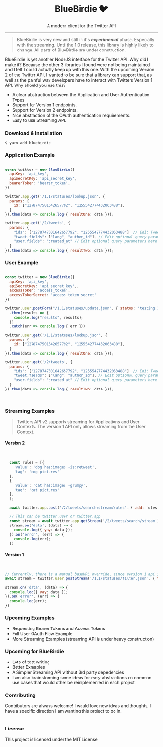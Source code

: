 <!-- <p align="center"><img src="logo.png" /></p> -->

<h1 align="center"> BlueBirdie 🐦</h1>

<p align="center"> A modern client for the Twitter API </p>

<hr/>

> BlueBirdie is very new and still in it's ***experimental*** phase. Especially with the streaming. Until the 1.0 release, this library is highly likely to change. All parts of BlueBirdie are under construction.

<p>BlueBirdie is yet another NodeJS interface for the Twitter API. Why did I make it? Because the other 3 libraries I found were not being maintained and I felt I could actually keep up with this one. With the upcoming Version 2 of the Twitter API, I wanted to be sure that a library can support that, as well as the painful way developers have to interact with Twitters Version 1 API. Why should you use this?</p>

<ul>
  <li>A clear abstraction between the Application and User Authentication Types</li>
  <li>Support for Version 1 endpoints.</li>
  <li>Support for Version 2 endpoints.</li>
  <li>Nice abstraction of the OAuth authentication requirements.</li>
  <li>Easy to use Streaming API.</li>
</ul>

<h3> Download & Installation </h3>

```shell
$ yarn add bluebirdie
```


<h3> Application Example </h3>

```javascript

const twitter = new BlueBirdie({
  apiKey: 'api_key',
  apiSecretKey: 'api_secret_key',
  bearerToken: 'bearer_token',
})

twitter.app.get('/1.1/statuses/lookup.json', {
  params: {
    id: ["1278747501642657792", "1255542774432063488"],
  }
}).then(data => console.log({ resultOne: data }));

twitter.app.get('/2/tweets', {
  params: {
    "ids": ["1278747501642657792", "1255542774432063488"], // Edit Tweet IDs to look up
    "tweet.fields": ["lang", "author_id"], // Edit optional query parameters here
    "user.fields": "created_at" // Edit optional query parameters here
  }
}).then(data => console.log({ resultTwo: data }));

```

<h3> User Example </h3>

```javascript

const twitter = new BlueBirdie({
  apiKey: 'api_key',
  apiSecretKey: 'api_secret_key',,
  accessToken: 'access_token',
  accessTokenSecret: 'access_token_secret'
})

twitter.user.postForm("/1.1/statuses/update.json", { status: 'testing 12345' })
  .then(results => {
    console.log("results", results);
  })
  .catch(err => console.log({ err }))

twitter.user.get('/1.1/statuses/lookup.json', {
  params: {
    id: ["1278747501642657792", "1255542774432063488"],
  }
}).then(data => console.log({ resultOne: data }));

twitter.user.get('/2/tweets', {
  params: {
    "ids": ["1278747501642657792", "1255542774432063488"], // Edit Tweet IDs to look up
    "tweet.fields": ["lang", "author_id"], // Edit optional query parameters here
    "user.fields": "created_at" // Edit optional query parameters here
  }
}).then(data => console.log({ resultTwo: data }));
```
<br/>

<h3> Streaming Examples </h3>

> Twitters API v2 supports streaming for Applications and User Contexts. The version 1 API only allows streaming from the User Context.

<h4> Version 2 </h4>
<br/>

```javascript
  const rules = [{
    'value': 'dog has:images -is:retweet',
    'tag': 'dog pictures'
  },
  {
    'value': 'cat has:images -grumpy',
    'tag': 'cat pictures'
  },
  ];

  await twitter.app.post('/2/tweets/search/stream/rules', { add: rules });

  // This can be twitter.user or twitter.app
  const stream = await twitter.app.getStream('/2/tweets/search/stream');
  stream.on('data', (data) => {
    console.log({ yay: data });
  }).on('error', (err) => {
    console.log(err);
  })
```

<h4> Version 1 </h4>
<br/>

```javascript
// Currently, there is a manual baseURL override, since version 1 api is on a different domain. If the bluebird client instance is only going to be used for version 1 stream, the domain can be set in the config.
await stream = twitter.user.postStream('/1.1/statuses/filter.json', { track: 'jojo' }, { baseURL: 'https://stream.twitter.com' });

stream.on('data', (data) => {
  console.log({ yay: data });
}).on('error', (err) => {
  console.log(err);
})
```

<h3> Upcoming Examples</h3>
<ul>
  <li>Requesting Bearer Tokens and Access Tokens</li>
  <li>Full User OAuth Flow Example</li>
  <li>More Streaming Examples (streaming API is under heavy construction)</li>
</ul>

<h3> Upcoming for BlueBirdie</h3>
<ul>
  <li>Lots of test writing</li>
  <li>Better Exmaples</li>
  <li>A Simpler Streaming API without 3rd party depedencies</li>
  <li>I am also brainstorming some ideas for easy abstractions on common use cases that would other be reimplemented in each project</li>
</ul>

<h3>Contributing</h3>
Contributors are always welcome! I would love new ideas and thoughts. I have a specific direction I am wanting this project to go in.
<br/><br/>
<h3>License</h3>
This project is licensed under the MIT License
